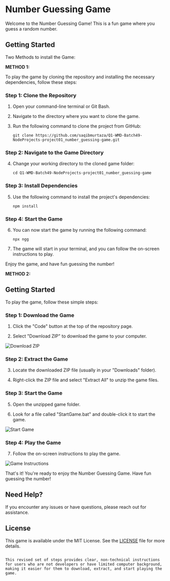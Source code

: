 # Number Guessing Game

Welcome to the Number Guessing Game! This is a fun game where you guess a random number.

## Getting Started

Two Methods to install the Game:

**METHOD 1:**

To play the game by cloning the repository and installing the necessary dependencies, follow these steps:

### Step 1: Clone the Repository

1. Open your command-line terminal or Git Bash.

2. Navigate to the directory where you want to clone the game.

3. Run the following command to clone the project from GitHub:

   ```
   git clone https://github.com/saqibmurtaza/Q1-WMD-Batch49-NodeProjects-project01_number_guessing-game.git
   ```

### Step 2: Navigate to the Game Directory

4. Change your working directory to the cloned game folder:

   ```
   cd Q1-WMD-Batch49-NodeProjects-project01_number_guessing-game
   ```

### Step 3: Install Dependencies

5. Use the following command to install the project's dependencies:

   ```
   npm install
   ```

### Step 4: Start the Game

6. You can now start the game by running the following command:

   ```
   npx ngg
   ```

7. The game will start in your terminal, and you can follow the on-screen instructions to play.

Enjoy the game, and have fun guessing the number!

**METHOD 2:**

## Getting Started

To play the game, follow these simple steps:

### Step 1: Download the Game

1. Click the "Code" button at the top of the repository page.

2. Select "Download ZIP" to download the game to your computer.

![Download ZIP](images/download-zip.png)

### Step 2: Extract the Game

3. Locate the downloaded ZIP file (usually in your "Downloads" folder).

4. Right-click the ZIP file and select "Extract All" to unzip the game files.

### Step 3: Start the Game

5. Open the unzipped game folder.

6. Look for a file called "StartGame.bat" and double-click it to start the game.

![Start Game](images/start-game.png)

### Step 4: Play the Game

7. Follow the on-screen instructions to play the game.

![Game Instructions](images/game-instructions.png)

That's it! You're ready to enjoy the Number Guessing Game. Have fun guessing the number!

## Need Help?

If you encounter any issues or have questions, please reach out for assistance.

## License

This game is available under the MIT License. See the [LICENSE](LICENSE) file for more details.
```

This revised set of steps provides clear, non-technical instructions for users who are not developers or have limited computer background, making it easier for them to download, extract, and start playing the game.

